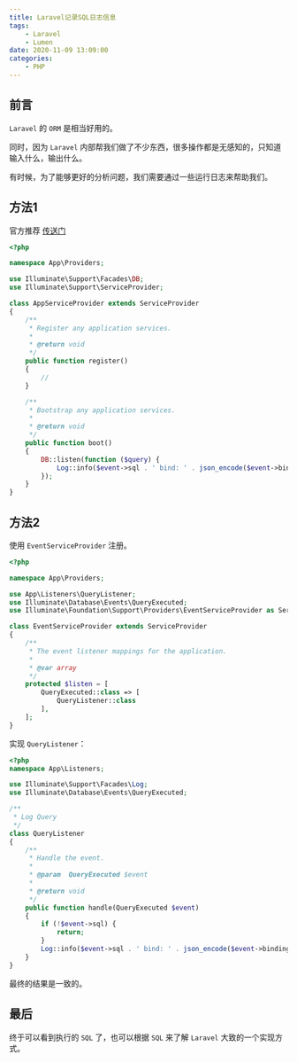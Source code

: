 ```yaml
---
title: Laravel记录SQL日志信息
tags:
    - Laravel
    - Lumen
date: 2020-11-09 13:09:00
categories:
    - PHP
---
```


## 前言

`Laravel` 的 `ORM` 是相当好用的。

同时，因为 `Laravel` 内部帮我们做了不少东西，很多操作都是无感知的，只知道输入什么，输出什么。

有时候，为了能够更好的分析问题，我们需要通过一些运行日志来帮助我们。

## 方法1

官方推荐 [传送门](https://laravel.com/docs/8.x/database#listening-for-query-events)

```php
<?php

namespace App\Providers;

use Illuminate\Support\Facades\DB;
use Illuminate\Support\ServiceProvider;

class AppServiceProvider extends ServiceProvider
{
    /**
     * Register any application services.
     *
     * @return void
     */
    public function register()
    {
        //
    }

    /**
     * Bootstrap any application services.
     *
     * @return void
     */
    public function boot()
    {
        DB::listen(function ($query) {
            Log::info($event->sql . ' bind: ' . json_encode($event->bindings));
        });
    }
}
```

## 方法2

使用 `EventServiceProvider` 注册。

```php
<?php

namespace App\Providers;

use App\Listeners\QueryListener;
use Illuminate\Database\Events\QueryExecuted;
use Illuminate\Foundation\Support\Providers\EventServiceProvider as ServiceProvider;

class EventServiceProvider extends ServiceProvider
{
    /**
     * The event listener mappings for the application.
     *
     * @var array
     */
    protected $listen = [
        QueryExecuted::class => [
            QueryListener::class
        ],
    ];
}
```

实现 `QueryListener`：

```php
<?php
namespace App\Listeners;

use Illuminate\Support\Facades\Log;
use Illuminate\Database\Events\QueryExecuted;

/**
 * Log Query
 */
class QueryListener
{
    /**
     * Handle the event.
     *
     * @param  QueryExecuted $event
     * 
     * @return void
     */
    public function handle(QueryExecuted $event)
    {
        if (!$event->sql) {
            return;
        }
        Log::info($event->sql . ' bind: ' . json_encode($event->bindings));
    }
}
```

最终的结果是一致的。

## 最后

终于可以看到执行的 `SQL` 了，也可以根据 `SQL` 来了解 `Laravel` 大致的一个实现方式。
